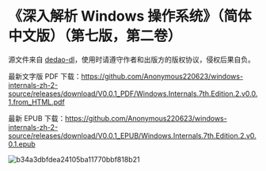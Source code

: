 # 《深入解析 Windows 操作系统》（简体中文版）（第七版，第二卷） 

源文件来自 [dedao-dl](https://github.com/yann0917/dedao-dl)，使用时请遵守作者和出版方的版权协议，侵权后果自负。

最新文字版 PDF 下载：https://github.com/Anonymous220623/windows-internals-zh-2-source/releases/download/V0.0.1_PDF/Windows.Internals.7th.Edition.2.v0.0.1.from_HTML.pdf

最新 EPUB 下载：https://github.com/Anonymous220623/windows-internals-zh-2-source/releases/download/V0.0.1_EPUB/Windows.Internals.7th.Edition.2.v0.0.1.epub

![b34a3dbfdea24105ba11770bbf818b21](https://github.com/user-attachments/assets/1d835a42-18b0-4547-8bd5-9b599866bc9e)
